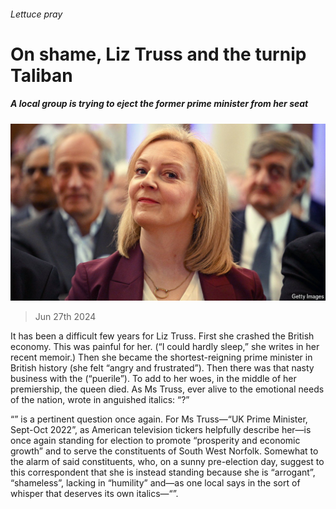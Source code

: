 ###### Lettuce pray

# On shame, Liz Truss and the turnip Taliban 

##### A local group is trying to eject the former prime minister from her seat 

![image](images/20240629_BRP506.jpg) 

> Jun 27th 2024 

It has been a difficult few years for Liz Truss. First she crashed the British economy. This was painful for her. (“I could hardly sleep,” she writes in her recent memoir.) Then she became the shortest-reigning prime minister in British history (she felt “angry and frustrated”). Then there was that nasty business with the  (“puerile”). To add to her woes, in the middle of her premiership, the queen died. As Ms Truss, ever alive to the emotional needs of the nation, wrote in anguished italics: “?” 

“” is a pertinent question once again. For Ms Truss—“UK Prime Minister, Sept-Oct 2022”, as American television tickers helpfully describe her—is once again standing for election to promote “prosperity and economic growth” and to serve the constituents of South West Norfolk. Somewhat to the alarm of said constituents, who, on a sunny pre-election day, suggest to this correspondent that she is instead standing because she is “arrogant”, “shameless”, lacking in “humility” and—as one local says in the sort of whisper that deserves its own italics—“”. 

